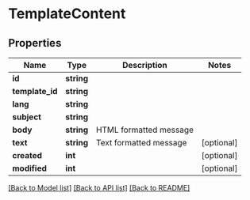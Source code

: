 # TemplateContent

## Properties
Name | Type | Description | Notes
------------ | ------------- | ------------- | -------------
**id** | **string** |  | 
**template_id** | **string** |  | 
**lang** | **string** |  | 
**subject** | **string** |  | 
**body** | **string** | HTML formatted message | 
**text** | **string** | Text formatted message | [optional] 
**created** | **int** |  | [optional] 
**modified** | **int** |  | [optional] 

[[Back to Model list]](../README.md#documentation-for-models) [[Back to API list]](../README.md#documentation-for-api-endpoints) [[Back to README]](../README.md)


